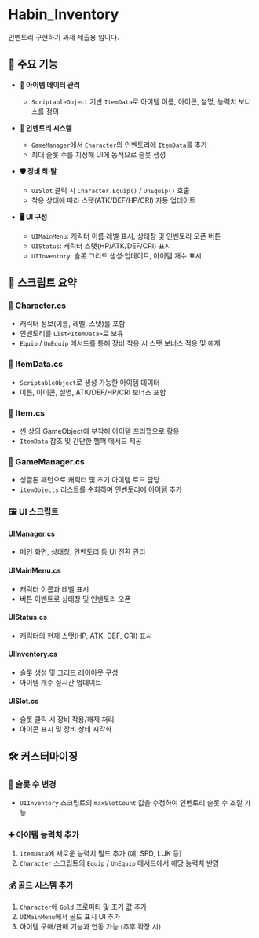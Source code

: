 # Habin_Inventory
인벤토리 구현하기 과제 제출용 입니다.

## 🌟 주요 기능

- **🧾 아이템 데이터 관리**  
  - `ScriptableObject` 기반 `ItemData`로 아이템 이름, 아이콘, 설명, 능력치 보너스를 정의  

- **🎒 인벤토리 시스템**  
  - `GameManager`에서 `Character`의 인벤토리에 `ItemData`를 추가  
  - 최대 슬롯 수를 지정해 UI에 동적으로 슬롯 생성  

- **🛡️ 장비 착·탈**  
  - `UISlot` 클릭 시 `Character.Equip()` / `UnEquip()` 호출  
  - 착용 상태에 따라 스탯(ATK/DEF/HP/CRI) 자동 업데이트  

- **🖥️ UI 구성**  
  - `UIMainMenu`: 캐릭터 이름·레벨 표시, 상태창 및 인벤토리 오픈 버튼  
  - `UIStatus`: 캐릭터 스탯(HP/ATK/DEF/CRI) 표시  
  - `UIInventory`: 슬롯 그리드 생성·업데이트, 아이템 개수 표시  


## 📜 스크립트 요약

### 🧍 Character.cs  
- 캐릭터 정보(이름, 레벨, 스탯)를 포함  
- 인벤토리를 `List<ItemData>`로 보유  
- `Equip` / `UnEquip` 메서드를 통해 장비 착용 시 스탯 보너스 적용 및 해제  

### 💎 ItemData.cs  
- `ScriptableObject`로 생성 가능한 아이템 데이터  
- 이름, 아이콘, 설명, ATK/DEF/HP/CRI 보너스 포함  

### 🎁 Item.cs  
- 씬 상의 GameObject에 부착해 아이템 프리팹으로 활용  
- `ItemData` 참조 및 간단한 헬퍼 메서드 제공  

### 🧠 GameManager.cs  
- 싱글톤 패턴으로 캐릭터 및 초기 아이템 로드 담당  
- `itemObjects` 리스트를 순회하며 인벤토리에 아이템 추가  

### 🖼️ UI 스크립트

#### UIManager.cs  
- 메인 화면, 상태창, 인벤토리 등 UI 전환 관리  

#### UIMainMenu.cs  
- 캐릭터 이름과 레벨 표시  
- 버튼 이벤트로 상태창 및 인벤토리 오픈  

#### UIStatus.cs  
- 캐릭터의 현재 스탯(HP, ATK, DEF, CRI) 표시  

#### UIInventory.cs  
- 슬롯 생성 및 그리드 레이아웃 구성  
- 아이템 개수 실시간 업데이트  

#### UISlot.cs  
- 슬롯 클릭 시 장비 착용/해제 처리  
- 아이콘 표시 및 장비 상태 시각화


## 🛠️ 커스터마이징

### 🔢 슬롯 수 변경  
- `UIInventory` 스크립트의 `maxSlotCount` 값을 수정하여 인벤토리 슬롯 수 조절 가능  

### ➕ 아이템 능력치 추가  
1. `ItemData`에 새로운 능력치 필드 추가 (예: SPD, LUK 등)  
2. `Character` 스크립트의 `Equip` / `UnEquip` 메서드에서 해당 능력치 반영  

### 💰 골드 시스템 추가  
1. `Character`에 `Gold` 프로퍼티 및 초기 값 추가  
2. `UIMainMenu`에서 골드 표시 UI 추가  
3. 아이템 구매/판매 기능과 연동 가능 (추후 확장 시)  
